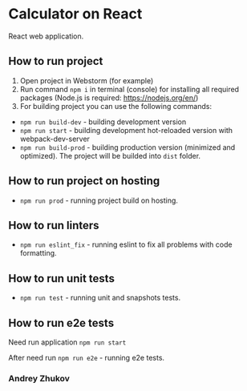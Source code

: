 # Calculator on React

React web application.

## How to run project

1. Open project in Webstorm (for example)
2. Run command `npm i` in terminal (console) for installing all required packages (Node.js is required: <https://nodejs.org/en/>)
3. For building project you can use the following commands:
  - `npm run build-dev` - building development version
  - `npm run start` - building development hot-reloaded version with webpack-dev-server
  - `npm run build-prod` - building production version (minimized and optimized). The project will be builded into `dist` folder.

## How to run project on hosting

  - `npm run prod` - running project build on hosting.

## How to run linters

- `npm run eslint_fix` - running eslint to fix all problems with code formatting.

## How to run unit tests

- `npm run test` - running unit and snapshots tests.

## How to run e2e tests

Need run application `npm run start`

After need run  `npm run e2e` - running e2e tests.

### Andrey Zhukov
